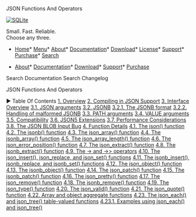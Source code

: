 




JSON Functions And Operators




[![SQLite](images/sqlite370_banner.gif)](index.html)


Small. Fast. Reliable.  
Choose any three.


* [Home](index.html)* [Menu](javascript:void(0))* [About](about.html)* [Documentation](docs.html)* [Download](download.html)* [License](copyright.html)* [Support](support.html)* [Purchase](prosupport.html)* [Search](javascript:void(0))




* [About](about.html)* [Documentation](docs.html)* [Download](download.html)* [Support](support.html)* [Purchase](prosupport.html)






Search Documentation
Search Changelog










JSON Functions And Operators


►
Table Of Contents
[1\. Overview](#overview)
[2\. Compiling in JSON Support](#compiling_in_json_support)
[3\. Interface Overview](#interface_overview)
[3\.1\. JSON arguments](#json_arguments)
[3\.2\. JSONB](#jsonb)
[3\.2\.1\. The JSONB format](#the_jsonb_format)
[3\.2\.2\. Handling of malformed JSONB](#handling_of_malformed_jsonb)
[3\.3\. PATH arguments](#path_arguments)
[3\.4\. VALUE arguments](#value_arguments)
[3\.5\. Compatibility](#compatibility)
[3\.6\. JSON5 Extensions](#json5_extensions)
[3\.7\. Performance Considerations](#performance_considerations)
[3\.8\. The JSON BLOB Input Bug](#the_json_blob_input_bug)
[4\. Function Details](#function_details)
[4\.1\. The json() function](#the_json_function)
[4\.2\. The jsonb() function](#the_jsonb_function)
[4\.3\. The json\_array() function](#the_json_array_function)
[4\.4\. The jsonb\_array() function](#the_jsonb_array_function)
[4\.5\. The json\_array\_length() function](#the_json_array_length_function)
[4\.6\. The json\_error\_position() function](#the_json_error_position_function)
[4\.7\. The json\_extract() function](#the_json_extract_function)
[4\.8\. The jsonb\_extract() function](#the_jsonb_extract_function)
[4\.9\. The \-\> and \-\>\> operators](#the_and_operators)
[4\.10\. The json\_insert(), json\_replace, and json\_set() functions](#the_json_insert_json_replace_and_json_set_functions)
[4\.11\. The jsonb\_insert(), jsonb\_replace, and jsonb\_set() functions](#the_jsonb_insert_jsonb_replace_and_jsonb_set_functions)
[4\.12\. The json\_object() function](#the_json_object_function)
[4\.13\. The jsonb\_object() function](#the_jsonb_object_function)
[4\.14\. The json\_patch() function](#the_json_patch_function)
[4\.15\. The jsonb\_patch() function](#the_jsonb_patch_function)
[4\.16\. The json\_pretty() function](#the_json_pretty_function)
[4\.17\. The json\_remove() function](#the_json_remove_function)
[4\.18\. The jsonb\_remove() function](#the_jsonb_remove_function)
[4\.19\. The json\_type() function](#the_json_type_function)
[4\.20\. The json\_valid() function](#the_json_valid_function)
[4\.21\. The json\_quote() function](#the_json_quote_function)
[4\.22\. Array and object aggregate functions](#array_and_object_aggregate_functions)
[4\.23\. The json\_each() and json\_tree() table\-valued functions](#the_json_each_and_json_tree_table_valued_functions)
[4\.23\.1\. Examples using json\_each() and json\_tree()](#examples_using_json_each_and_json_tree_)




